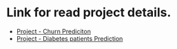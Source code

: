 # Link for read project details.

- [Project - Churn Prediciton](https://phatchara-soros.notion.site/Project-Churn-Prediction-in-R-41d5ba77d1a54b24a2eaa033368d5a21?pvs=4)
- [Project - Diabetes patients Prediction](https://phatchara-soros.notion.site/Project-Diabetes-patients-Prediction-in-R-2016310fc1a346b78746d45095267671?pvs=4)
